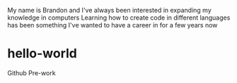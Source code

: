 My name is Brandon and I've always been interested in expanding my knowledge in computers
Learning how to create code in different languages has been something I've wanted to have a career in for a few years now 
# hello-world
Github Pre-work
